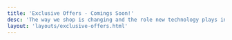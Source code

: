 ```yaml
---
title: 'Exclusive Offers - Comings Soon!'
desc: 'The way we shop is changing and the role new technology plays in this change is growing even faster. We plan on using technology to enhance the shopping experience, provide access to exclusive and personalised discounts, rewards and offers whilst also providing the tools small to medium size businesses need to level up their game. Our vision is ambitous and will need your help. If you want to know more, please get in touch - we would love a good old chat!'
layout: 'layouts/exclusive-offers.html'
---
```

